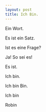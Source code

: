 ```yaml
---
layout: post
title: Ich Bin.
---
```


Ein Wort.

Es ist ein Satz.

Ist es eine Frage?

Ja! So sei es!

Es ist.

Ich bin.

Ich bin Bin.

Ich bin

Robin
